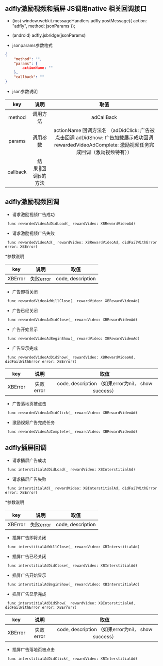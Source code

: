 
## adfly激励视频和插屏 JS调用native 相关回调接口 
* (ios) window.webkit.messageHandlers.adfly.postMessage({
action: "adfly", method: jsonParams
});
* (android) adfly.jsbridge(jsonParams)


* jsonparams参数格式

```json
{
    "method": "",
    "params": {
		actionName: ""
    },
    "callback": ""
}


```
* json参数说明

| key | 说明 | 取值  |
| :--: | :--: |:--: |
| method | 调用方法 | adCallBack |
| params | 调用参数 | actionName 回调方法名 （adDidClick: 广告被点击回调 adDidShow: 广告加载展示成功回调 rewardedVideoAdComplete: 激励视频任务完成回调（激励视频特有））|
| callback | 结果回调js的方法 | |


## adfly激励视频回调
* 请求激励视频广告成功

```
 func rewardedVideoAdDidLoad(_ rewardVideo: XBRewardVideoAd)
```


* 请求激励视频广告失败

```
 func rewardedVideoAd(_ rewardVideo: XBRewardVideoAd, didFailWithError error: XBError)
```
*参数说明

| key | 说明 | 取值  |
| :--: | :--: |:--: |
| XBError | 失败error | code, description | |


* 广告即将关闭

```
 func rewardedVideoAdWillClose(_ rewardVideo: XBRewardVideoAd)
```

* 广告已经关闭

```
 func rewardedVideoAdDidClose(_ rewardVideo: XBRewardVideoAd)
```

* 广告开始显示

```
 func rewardedVideoAdBeginShow(_ rewardVideo: XBRewardVideoAd)
```

* 广告显示完成

```
 func rewardedVideoAdDidShow(_ rewardVideo: XBRewardVideoAd, didFailWithError error: XBError?)
```
| key | 说明 | 取值  |
| :--: | :--: |:--: |
| XBError | 失败error | code, description （如果error为nil， show success）| |

* 广告落地页被点击

```
 func rewardedVideoAdDidClick(_ rewardVideo: XBRewardVideoAd)
```

* 激励视频广告完成任务

```
 func rewardedVideoAdComplete(_ rewardVideo: XBRewardVideoAd)
```


## adfly插屏回调
* 请求插屏广告成功

```
 func interstitialAdDidLoad(_ rewardVideo: XBInterstitialAd)
```


* 请求插屏广告失败

```
 func interstitialAd(_ rewardVideo: XBInterstitialAd, didFailWithError error: XBError)
```
*参数说明

| key | 说明 | 取值  |
| :--: | :--: |:--: |
| XBError | 失败error | code, description | |


* 插屏广告即将关闭

```
 func interstitialAdWillClose(_ rewardVideo: XBInterstitialAd)
```

* 插屏广告已经关闭

```
 func interstitialAdDidClose(_ rewardVideo: XBInterstitialAd)
```

* 插屏广告开始显示

```
 func interstitialAdBeginShow(_ rewardVideo: XBInterstitialAd)
```

* 插屏广告显示完成

```
 func interstitialAdDidShow(_ rewardVideo: XBInterstitialAd, didFailWithError error: XBError?)
```
| key | 说明 | 取值  |
| :--: | :--: |:--: |
| XBError | 失败error | code, description （如果error为nil， show success）| |

* 插屏广告落地页被点击

```
 func interstitialAdDidClick(_ rewardVideo: XBInterstitialAd)
```


